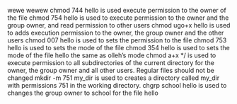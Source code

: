 wewe
wewew
chmod 744 hello is used execute permission to the owner of the file
chmod 754 hello is used to  execute permission to the owner and the group owner, and read permission to other users
chmod ugo+x hello is used to adds execution permission to the owner, the group owner and the other users
chmod 007 hello is used to  sets the permission to the file
chmod 753 hello is used to sets the mode of the file
chmod 354 hello is used to  sets the mode of the file hello the same as olleh’s mode
chmod a+x */ is used to execute permission to all subdirectories of the current directory for the owner, the group owner and all other users. Regular files should not be changed
mkdir -m 751 my_dir is used to  creates a directory called my_dir with permissions 751 in the working directory.
chgrp school hello is used to changes the group owner to school for the file hello 
